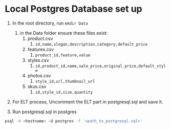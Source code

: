 # Local Postgres Database set up

 1. In the root directory, run `mkdir Data`
    1. in the Data folder ensure these files exist:
       1. product.csv
          1. `id,name,slogan,description,category,default_price`
       2. features.csv
          1. `product_id,feature,value`
       3. styles.csv
          1. `id,product_id,name,sale_price,original_price,default_style`
       4. photos.csv
          1. `style_id,url,thumbnail_url`
       5. skus.csv
          1. `id,style_id,size,quantity`

2. For ELT process, Uncomment the ELT part in postgresql.sql and save it.
3. Run postgresql.sql in postgres
```sh
psql -h <hostname> -U postgres -f '<path_to_postgresql.sql>'
```
